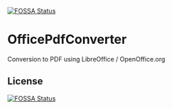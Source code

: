 [![FOSSA Status](https://app.fossa.io/api/projects/git%2Bgithub.com%2Fsiqr%2FOfficePdfConverter.svg?type=shield)](https://app.fossa.io/projects/git%2Bgithub.com%2Fsiqr%2FOfficePdfConverter?ref=badge_shield)

OfficePdfConverter
==================

Conversion to PDF using LibreOffice / OpenOffice.org

## License
[![FOSSA Status](https://app.fossa.io/api/projects/git%2Bgithub.com%2Fsiqr%2FOfficePdfConverter.svg?type=large)](https://app.fossa.io/projects/git%2Bgithub.com%2Fsiqr%2FOfficePdfConverter?ref=badge_large)